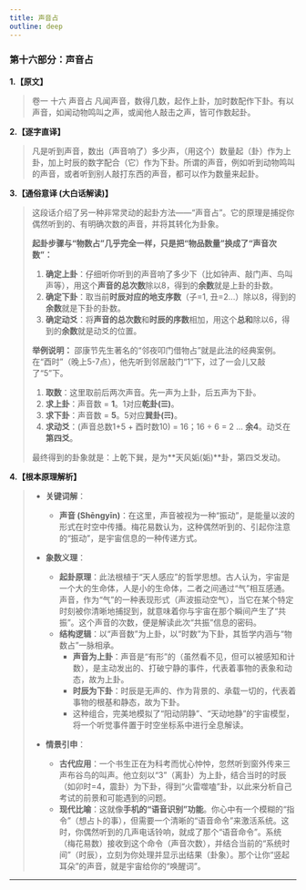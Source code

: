 ```yaml
---
title: 声音占
outline: deep
---
```

  
### **第十六部分：声音占**

**1.【原文】**
> 卷一 十六 声音占
> 凡闻声音，数得几数，起作上卦，加时数配作下卦。有以声音，如闻动物鸣叫之声，或闻他人敲击之声，皆可作数起卦。

**2.【逐字直译】**
> 凡是听到声音，数出（声音响了）多少声，（用这个）数量起（卦）作为上卦，加上时辰的数字配合（它）作为下卦。所谓的声音，例如听到动物鸣叫的声音，或者听到别人敲打东西的声音，都可以作为数量来起卦。

**3.【通俗意译 (大白话解读)】**
> 这段话介绍了另一种非常灵动的起卦方法——“声音占”。它的原理是捕捉你偶然听到的、有明确次数的声音，并将其转化为卦象。
> 
> **起卦步骤与“物数占”几乎完全一样，只是把“物品数量”换成了“声音次数”：**
> 
> 1.  **确定上卦**：仔细听你听到的声音响了多少下（比如钟声、敲门声、鸟叫声等），用这个**声音的总次数**除以8，得到的**余数**就是上卦的卦数。
> 2.  **确定下卦**：取当前**时辰对应的地支序数**（子=1, 丑=2...）除以8，得到的**余数**就是下卦的卦数。
> 3.  **确定动爻**：将**声音的总次数**和**时辰的序数**相加，用这个**总和**除以6，得到的**余数**就是动爻的位置。
> 
> **举例说明：**
> 邵康节先生著名的“邻夜叩门借物占”就是此法的经典案例。
> 在“酉时”（晚上5-7点），他先听到邻居敲门“1”下，过了一会儿又敲了“5”下。
> 1.  **取数**：这里取前后两次声音。先一声为上卦，后五声为下卦。
> 2.  **求上卦**：声音数 = **1**。1对应**乾卦(☰)**。
> 3.  **求下卦**：声音数 = **5**。5对应**巽卦(☴)**。
> 4.  **求动爻**：(声音总数1+5 + 酉时数10) = 16；16 ÷ 6 = 2 ... **余4**。动爻在**第四爻**。
> 
> 最终得到的卦象就是：上乾下巽，是为**天风姤(姤)**卦，第四爻发动。

**4.【根本原理解析】**
> *   **关键词解**：
>     *   **声音 (Shēngyīn)**：在这里，声音被视为一种“振动”，是能量以波的形式在时空中传播。梅花易数认为，这种偶然听到的、引起你注意的“振动”，是宇宙信息的一种传递方式。
> 
> *   **象数义理**：
>     *   **起卦原理**：此法根植于“天人感应”的哲学思想。古人认为，宇宙是一个大的生命体，人是小的生命体，二者之间通过“气”相互感通。声音，作为“气”的一种表现形式（声波振动空气），当它在某个特定时刻被你清晰地捕捉到，就意味着你与宇宙在那个瞬间产生了“共振”。这个声音的次数，便是解读此次“共振”信息的密码。
>     *   **结构逻辑**：以“声音数”为上卦，以“时数”为下卦，其哲学内涵与“物数占”一脉相承。
>         *   **声音为上卦**：声音是“有形”的（虽然看不见，但可以被感知和计数），是主动发出的、打破宁静的事件，代表着事物的表象和动态，故为上卦。
>         *   **时辰为下卦**：时辰是无声的、作为背景的、承载一切的，代表着事物的根基和静态，故为下卦。
>         *   这种组合，完美地模拟了“阳动阴静”、“天动地静”的宇宙模型，将一个听觉事件置于时空坐标系中进行全息解读。
> 
> *   **情景引申**：
>     *   **古代应用**：一个书生正在为科考而忧心忡忡，忽然听到窗外传来三声布谷鸟的叫声。他立刻以“3”（离卦）为上卦，结合当时的时辰（如卯时=4，震卦）为下卦，得到“火雷噬嗑”卦，以此来分析自己考试的前景和可能遇到的问题。
>     *   **现代比喻**：这就像**手机的“语音识别”功能**。你心中有一个模糊的“指令”（想占卜的事），但需要一个清晰的“语音命令”来激活系统。这时，你偶然听到的几声电话铃响，就成了那个“语音命令”。系统（梅花易数）接收到这个命令（声音次数），并结合当前的“系统时间”（时辰），立刻为你处理并显示出结果（卦象）。那个让你“竖起耳朵”的声音，就是宇宙给你的“唤醒词”。

---

